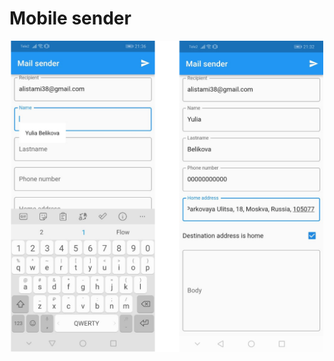 # Mobile sender

<p align="center">
  <img src="example.png" width="500" alt="accessibility text" title="hover text">
</p>
